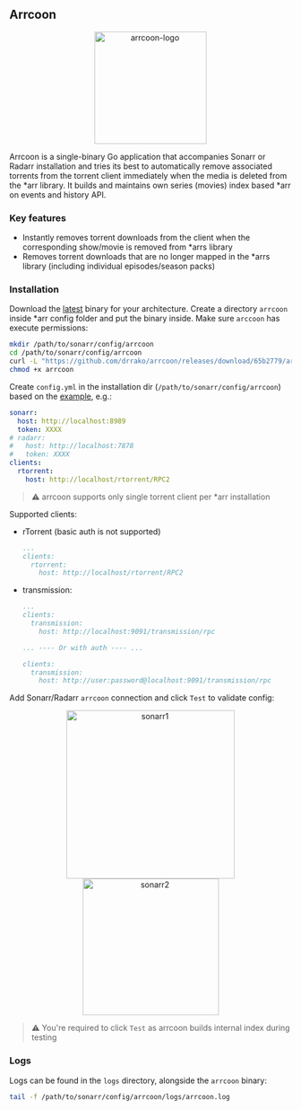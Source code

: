 ## Arrcoon

<p align="center">
  <img width="200" alt="arrcoon-logo" src="https://github.com/user-attachments/assets/e0a8e6d9-ff9b-4604-b764-45ef39d7dabc" />
</p>

Arrcoon is a single-binary Go application that accompanies Sonarr or Radarr installation and tries its best to automatically remove associated torrents from the torrent client immediately when the media is deleted from the *arr library. It builds and maintains own series (movies) index based *arr on events and history API.

### Key features

- Instantly removes torrent downloads from the client when the corresponding show/movie is removed from *arrs library
- Removes torrent downloads that are no longer mapped in the *arrs library (including individual episodes/season packs)

### Installation

Download the [latest](https://github.com/drrako/arrcoon/releases) binary for your architecture. Create a directory `arrcoon` inside *arr config folder and put the binary inside.
Make sure `arccoon` has execute permissions:
```bash
mkdir /path/to/sonarr/config/arrcoon
cd /path/to/sonarr/config/arrcoon
curl -L "https://github.com/drrako/arrcoon/releases/download/65b2779/arrcoon-linux-amd64-65b2779.zip" -o arrcoon.zip && unzip arrcoon.zip && rm arrcoon.zip
chmod +x arrcoon
```

Create `config.yml` in the installation dir (`/path/to/sonarr/config/arrcoon`) based on the [example](https://github.com/drrako/arrcoon/blob/main/config.sample.yml), e.g.:
```yml
sonarr:
  host: http://localhost:8989
  token: XXXX
# radarr:
#   host: http://localhost:7878
#   token: XXXX
clients:
  rtorrent:
    host: http://localhost/rtorrent/RPC2
```

> ⚠️ arrcoon supports only single torrent client per *arr installation

Supported clients:
- rTorrent (basic auth is not supported)
  ```yml
  ...
  clients:
    rtorrent:
      host: http://localhost/rtorrent/RPC2
  ```
- transmission:
  ```yml
  ...
  clients:
    transmission:
      host: http://localhost:9091/transmission/rpc
  
  ... ---- Or with auth ---- ...
  
  clients:
    transmission:
      host: http://user:password@localhost:9091/transmission/rpc
  ```

Add Sonarr/Radarr `arrcoon` connection and click `Test` to validate config:

<p align="center">
  <img width="300" alt="sonarr1" src="https://github.com/user-attachments/assets/795424ae-363d-44bb-9cbf-8f95b7877d58" />
  <img width="243" alt="sonarr2" src="https://github.com/user-attachments/assets/883724d2-6b2e-4a27-85ae-3f95cc65443a" />
</p>

> :warning: You're required to click `Test` as arrcoon builds internal index during testing


### Logs

Logs can be found in the `logs` directory, alongside the `arrcoon` binary:
```bash
tail -f /path/to/sonarr/config/arrcoon/logs/arrcoon.log
```
